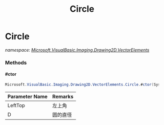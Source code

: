 ﻿---
title: Circle
---

# Circle
_namespace: [Microsoft.VisualBasic.Imaging.Drawing2D.VectorElements](N-Microsoft.VisualBasic.Imaging.Drawing2D.VectorElements.html)_



### Methods

#### #ctor
```csharp
Microsoft.VisualBasic.Imaging.Drawing2D.VectorElements.Circle.#ctor(System.Drawing.Point,System.Int32,Microsoft.VisualBasic.Imaging.GDIPlusDeviceHandle,System.Drawing.Color)
```


|Parameter Name|Remarks|
|--------------|-------|
|LeftTop|左上角|
|D|圆的直径|





